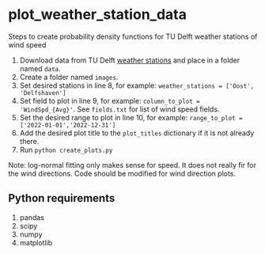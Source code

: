 # plot_weather_station_data

Steps to create probability density functions for TU Delft weather stations of wind speed

1. Download data from TU Delft [weather stations](https://weather.tudelft.nl/csv/) and place in a folder named ```data```.
2. Create a folder named ```images```.
3. Set desired stations in line 8, for example: ```weather_stations = ['Oost', 'Delfshaven']```
4. Set field to plot in line 9, for example: ```column_to_plot = 'WindSpd_{Avg}'```. See ```fields.txt``` for list of wind speed fields.
5. Set the desired range to plot in line 10, for example: ```range_to_plot = ['2022-01-01','2022-12-31']```
6. Add the desired plot title to the ```plot_titles``` dictionary if it is not already there.
7. Run ```python create_plots.py```

Note: log-normal fitting only makes sense for speed. It does not really fir for the wind directions. Code should be modified for wind direction plots.

## Python requirements
1. pandas
2. scipy
4. numpy
5. matplotlib
